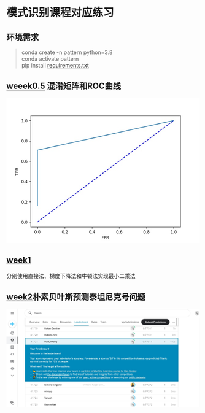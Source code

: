 模式识别课程对应练习  
=
环境需求 
-
>conda create -n pattern python=3.8  
>conda activate pattern  
>pip install [requirements.txt](requirements.txt)  

[weeek0.5](week0.5.py) 混淆矩阵和ROC曲线  
-
![ORC](output/week0.5/ROC_curve.jpg)  

[week1](week1.py)  
-
分别使用直接法、梯度下降法和牛顿法实现最小二乘法  

[week2](week2.py)朴素贝叶斯预测泰坦尼克号问题  
-
![Titanic](output/week2/kaggle_Titanic.jpg)  
